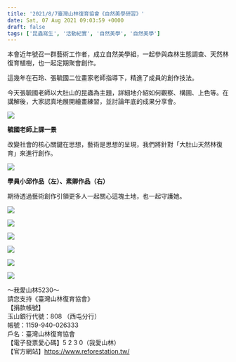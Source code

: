```yaml
---
title: '2021/8/7臺灣山林復育協會《自然美學研習》'
date: Sat, 07 Aug 2021 09:03:59 +0000
draft: false
tags: ['昆蟲寫生', '活動紀實', '自然美學', '自然美學']
---
```


  
本會近年號召一群藝術工作者，成立自然美學組，一起參與森林生態調查、天然林復育植樹，也一起定期聚會創作。

這幾年在石玲、張毓國二位畫家老師指導下，精進了成員的創作技法。

今天張毓國老師以大肚山的昆蟲為主題，詳細地介紹如何觀察、構圖、上色等。在講解後，大家認真地展開繪畫練習，並討論年底的成果分享會。

![](https://www.reforestation.tw/wp-content/uploads/2021/08/圖片1-1.png)

**毓國老師上課一景**

改變社會的核心關鍵在思想，藝術是思想的呈現，我們將針對「大肚山天然林復育」來進行創作。

![](https://www.reforestation.tw/wp-content/uploads/2021/08/圖片2.png)

**學員小邱作品（左）、素卿作品（右）**

期待透過藝術創作引領更多人一起關心這塊土地，也一起守護她。

![](https://www.reforestation.tw/wp-content/uploads/2021/08/202187-揭示自然生態昆蟲觀察的意義與寫生繪畫之關係_210807_0.jpg)

![](https://www.reforestation.tw/wp-content/uploads/2021/08/202187-揭示自然生態昆蟲觀察的意義與寫生繪畫之關係_210807_2.jpg)

![](https://www.reforestation.tw/wp-content/uploads/2021/08/202187-揭示自然生態昆蟲觀察的意義與寫生繪畫之關係_210807_3.jpg)

![](https://www.reforestation.tw/wp-content/uploads/2021/08/202187-揭示自然生態昆蟲觀察的意義與寫生繪畫之關係_210807_4.jpg)

![](https://www.reforestation.tw/wp-content/uploads/2021/08/202187-揭示自然生態昆蟲觀察的意義與寫生繪畫之關係_210807_5.jpg)

![](https://www.reforestation.tw/wp-content/uploads/2021/08/202187-揭示自然生態昆蟲觀察的意義與寫生繪畫之關係_210807_6.jpg)

～我愛山林5230～  
請您支持《臺灣山林復育協會》  
【捐款帳號】  
玉山銀行代號：808 （西屯分行）  
帳號：1159-940-026333  
戶名：臺灣山林復育協會  
【電子發票愛心碼】5 2 3 0（我愛山林）  
【官方網站】https://www.reforestation.tw/